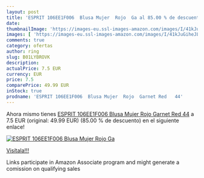 ```yaml
---
layout: post
title: 'ESPRIT 106EE1F006  Blusa Mujer  Rojo  Ga al 85.00 % de descuento'
date: 
thumbnailImage: 'https://images-eu.ssl-images-amazon.com/images/I/41kJuGiheJL._SL200_.jpg'
images: [ 'https://images-eu.ssl-images-amazon.com/images/I/41kJuGiheJL._SL200_.jpg' ]
comments: true
category: ofertas
author: ring
slug: B01LYBROVK
description:
actualPrice: 7.5 EUR
currency: EUR
price: 7.5
comparePrice: 49.99 EUR
inStock: true
prodname: 'ESPRIT 106EE1F006  Blusa Mujer  Rojo  Garnet Red   44'
---
```


Ahora mismo tienes [ESPRIT 106EE1F006  Blusa Mujer  Rojo  Garnet Red   44](https://www.amazon.es/dp/B01LYBROVK/?tag=tolees-21) a 7.5 EUR (original: 49.99 EUR) (85.00 %  de descuento) en el siguiente enlace!

[![ESPRIT 106EE1F006  Blusa Mujer  Rojo  Ga](https://images-eu.ssl-images-amazon.com/images/I/41kJuGiheJL._SL200_.jpg)](https://www.amazon.es/dp/B01LYBROVK/?tag=tolees-21)

[Visítala!!!](https://www.amazon.es/dp/B01LYBROVK/?tag=tolees-21)

Links participate in Amazon Associate program and might generate a comission on qualifying sales
